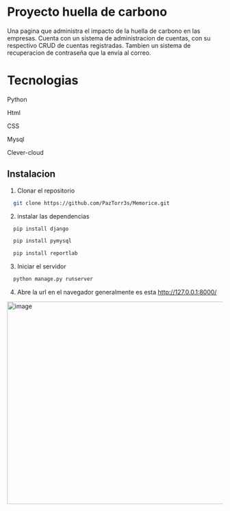 
# Proyecto huella de carbono

Una pagina que administra el impacto de la huella de carbono en las empresas.
Cuenta con un sistema de administracion de cuentas, con su respectivo CRUD de cuentas registradas. Tambien un sistema de recuperacion de contraseña que la envía al correo.

# Tecnologias

Python

Html

CSS

Mysql

Clever-cloud


## Instalacion

1. Clonar el repositorio

```bash
  git clone https://github.com/PazTorr3s/Memorice.git
```

2. instalar las dependencias

```bash
  pip install django

  pip install pymysql

  pip install reportlab
```

3. Iniciar el servidor
```bash
  python manage.py runserver
```
4. Abre la url en el navegador generalmente es esta http://127.0.0.1:8000/




<img width="921" height="473" alt="image" src="https://github.com/user-attachments/assets/2796fa5b-9b8c-4946-9e4a-ac0b20501b0a" />
